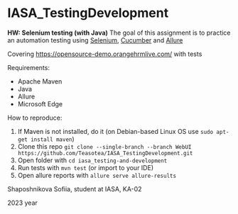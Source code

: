 # IASA_TestingDevelopment
**HW: Selenium testing (with Java)**
The goal of this assignment is to practice an automation testing using [Selenium](https://www.selenium.dev/), [Cucumber](https://cucumber.io/) and [Allure](https://docs.qameta.io/allure/)

Covering https://opensource-demo.orangehrmlive.com/ with tests

Requirements:
- Apache Maven
- Java
- Allure
- Microsoft Edge

How to reproduce:
1) If Maven is not installed, do it (on Debian-based Linux OS use `sudo apt-get install maven`)
2) Clone this repo `git clone --single-branch --branch WebUI https://github.com/Teasotea/IASA_TestingDevelopment.git`
3) Open folder with `cd iasa_testing-and-development`
4) Run tests with `mvn test` (or import to your IDE)
5) Open allure reports with `allure serve allure-results` 

Shaposhnikova Sofiia, student at IASA, KA-02

2023 year